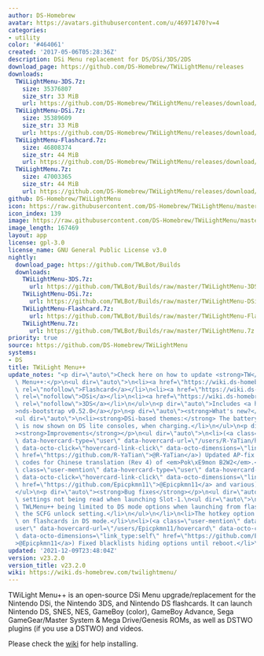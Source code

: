 ```yaml
---
author: DS-Homebrew
avatar: https://avatars.githubusercontent.com/u/46971470?v=4
categories:
- utility
color: '#464061'
created: '2017-05-06T05:28:36Z'
description: DSi Menu replacement for DS/DSi/3DS/2DS
download_page: https://github.com/DS-Homebrew/TWiLightMenu/releases
downloads:
  TWiLightMenu-3DS.7z:
    size: 35376807
    size_str: 33 MiB
    url: https://github.com/DS-Homebrew/TWiLightMenu/releases/download/v23.2.0/TWiLightMenu-3DS.7z
  TWiLightMenu-DSi.7z:
    size: 35389609
    size_str: 33 MiB
    url: https://github.com/DS-Homebrew/TWiLightMenu/releases/download/v23.2.0/TWiLightMenu-DSi.7z
  TWiLightMenu-Flashcard.7z:
    size: 46808374
    size_str: 44 MiB
    url: https://github.com/DS-Homebrew/TWiLightMenu/releases/download/v23.2.0/TWiLightMenu-Flashcard.7z
  TWiLightMenu.7z:
    size: 47003365
    size_str: 44 MiB
    url: https://github.com/DS-Homebrew/TWiLightMenu/releases/download/v23.2.0/TWiLightMenu.7z
github: DS-Homebrew/TWiLightMenu
icon: https://raw.githubusercontent.com/DS-Homebrew/TWiLightMenu/master/booter/Twilight%2B%2B-animated%20icon-fix.gif
icon_index: 139
image: https://raw.githubusercontent.com/DS-Homebrew/TWiLightMenu/master/logo.png
image_length: 167469
layout: app
license: gpl-3.0
license_name: GNU General Public License v3.0
nightly:
  download_page: https://github.com/TWLBot/Builds
  downloads:
    TWiLightMenu-3DS.7z:
      url: https://github.com/TWLBot/Builds/raw/master/TWiLightMenu-3DS.7z
    TWiLightMenu-DSi.7z:
      url: https://github.com/TWLBot/Builds/raw/master/TWiLightMenu-DSi.7z
    TWiLightMenu-Flashcard.7z:
      url: https://github.com/TWLBot/Builds/raw/master/TWiLightMenu-Flashcard.7z
    TWiLightMenu.7z:
      url: https://github.com/TWLBot/Builds/raw/master/TWiLightMenu.7z
priority: true
source: https://github.com/DS-Homebrew/TWiLightMenu
systems:
- DS
title: TWiLight Menu++
update_notes: "<p dir=\"auto\">Check here on how to update <strong>TW</strong>i<strong>L</strong>ight\
  \ Menu++:</p>\n<ul dir=\"auto\">\n<li><a href=\"https://wiki.ds-homebrew.com/twilightmenu/updating-flashcard.html\"\
  \ rel=\"nofollow\">Flashcard</a></li>\n<li><a href=\"https://wiki.ds-homebrew.com/twilightmenu/updating-dsi.html\"\
  \ rel=\"nofollow\">DSi</a></li>\n<li><a href=\"https://wiki.ds-homebrew.com/twilightmenu/updating-3ds.html\"\
  \ rel=\"nofollow\">3DS</a></li>\n</ul>\n<p dir=\"auto\">Includes <a href=\"https://github.com/DS-Homebrew/nds-bootstrap/releases/tag/v0.52.0\"\
  >nds-bootstrap v0.52.0</a></p>\n<p dir=\"auto\"><strong>What's new?</strong></p>\n\
  <ul dir=\"auto\">\n<li><strong>DSi-based themes:</strong> The battery charge icon\
  \ is now shown on DS lite consoles, when charging.</li>\n</ul>\n<p dir=\"auto\"\
  ><strong>Improvements</strong></p>\n<ul dir=\"auto\">\n<li>(<a class=\"user-mention\"\
  \ data-hovercard-type=\"user\" data-hovercard-url=\"/users/R-YaTian/hovercard\"\
  \ data-octo-click=\"hovercard-link-click\" data-octo-dimensions=\"link_type:self\"\
  \ href=\"https://github.com/R-YaTian\">@R-YaTian</a>) Updated AP-fix and widescreen\
  \ codes for Chinese translation (Rev 4) of <em>Pok\xE9mon B2W2</em>.</li>\n<li>(<a\
  \ class=\"user-mention\" data-hovercard-type=\"user\" data-hovercard-url=\"/users/Epicpkmn11/hovercard\"\
  \ data-octo-click=\"hovercard-link-click\" data-octo-dimensions=\"link_type:self\"\
  \ href=\"https://github.com/Epicpkmn11\">@Epicpkmn11</a> and various) Updated translations.</li>\n\
  </ul>\n<p dir=\"auto\"><strong>Bug fixes</strong></p>\n<ul dir=\"auto\">\n<li>Fixed\
  \ settings not being read when launching Slot-1.\n<ul dir=\"auto\">\n<li>This fixes\
  \ TWLMenu++ being limited to DS mode options when launching from flashcard with\
  \ the SCFG unlock setting.</li>\n</ul>\n</li>\n<li>The hotkey option is now shown\
  \ on flashcards in DS mode.</li>\n<li>(<a class=\"user-mention\" data-hovercard-type=\"\
  user\" data-hovercard-url=\"/users/Epicpkmn11/hovercard\" data-octo-click=\"hovercard-link-click\"\
  \ data-octo-dimensions=\"link_type:self\" href=\"https://github.com/Epicpkmn11\"\
  >@Epicpkmn11</a>) Fixed blacklists hiding options until reboot.</li>\n</ul>"
updated: '2021-12-09T23:48:04Z'
version: v23.2.0
version_title: v23.2.0
wiki: https://wiki.ds-homebrew.com/twilightmenu/
---
```

TWiLight Menu++ is an open-source DSi Menu upgrade/replacement for the Nintendo DSi, the Nintendo 3DS, and Nintendo DS flashcards. It can launch Nintendo DS, SNES, NES, GameBoy (color), GameBoy Advance, Sega GameGear/Master System & Mega Drive/Genesis ROMs, as well as DSTWO plugins (if you use a DSTWO) and videos.

Please check the [wiki](https://wiki.ds-homebrew.com/twilightmenu/) for help installing.